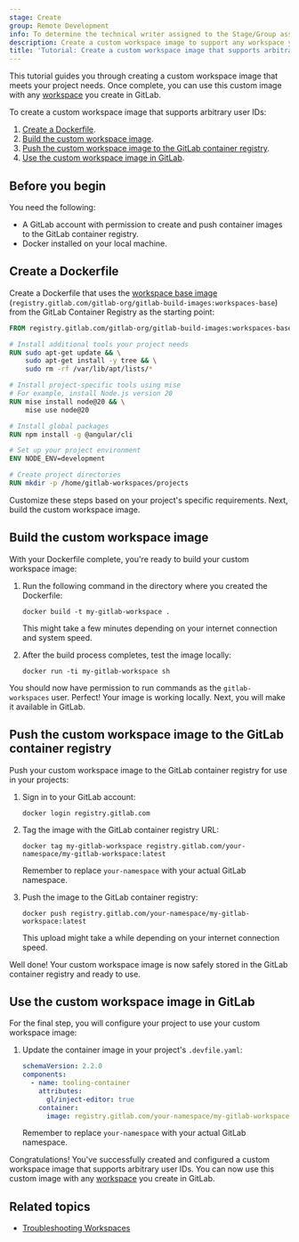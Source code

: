 ```yaml
---
stage: Create
group: Remote Development
info: To determine the technical writer assigned to the Stage/Group associated with this page, see https://handbook.gitlab.com/handbook/product/ux/technical-writing/#assignments
description: Create a custom workspace image to support any workspace you create in GitLab.
title: 'Tutorial: Create a custom workspace image that supports arbitrary user IDs'
---
```


<!-- vale gitlab_base.FutureTense = NO -->

This tutorial guides you through creating a custom workspace image that meets your project needs.
Once complete, you can use this custom image with any [workspace](_index.md) you create in GitLab.

To create a custom workspace image that supports arbitrary user IDs:

1. [Create a Dockerfile](#create-a-dockerfile).
1. [Build the custom workspace image](#build-the-custom-workspace-image).
1. [Push the custom workspace image to the GitLab container registry](#push-the-custom-workspace-image-to-the-gitlab-container-registry).
1. [Use the custom workspace image in GitLab](#use-the-custom-workspace-image-in-gitlab).

## Before you begin

You need the following:

- A GitLab account with permission to create and push container images to the GitLab container
  registry.
- Docker installed on your local machine.

## Create a Dockerfile

Create a Dockerfile that uses the [workspace base image](_index.md#workspace-base-image)
(`registry.gitlab.com/gitlab-org/gitlab-build-images:workspaces-base`) from the GitLab Container
Registry as the starting point:

```Dockerfile
FROM registry.gitlab.com/gitlab-org/gitlab-build-images:workspaces-base

# Install additional tools your project needs
RUN sudo apt-get update && \
    sudo apt-get install -y tree && \
    sudo rm -rf /var/lib/apt/lists/*

# Install project-specific tools using mise
# For example, install Node.js version 20
RUN mise install node@20 && \
    mise use node@20

# Install global packages
RUN npm install -g @angular/cli

# Set up your project environment
ENV NODE_ENV=development

# Create project directories
RUN mkdir -p /home/gitlab-workspaces/projects
```

Customize these steps based on your project's specific requirements. Next, build the custom workspace image.

## Build the custom workspace image

With your Dockerfile complete, you're ready to build your custom workspace image:

1. Run the following command in the directory where you created the Dockerfile:

   ```shell
   docker build -t my-gitlab-workspace .
   ```

   This might take a few minutes depending on your internet connection and system speed.

1. After the build process completes, test the image locally:

   ```shell
   docker run -ti my-gitlab-workspace sh
   ```

You should now have permission to run commands as the `gitlab-workspaces` user. Perfect! Your image
is working locally. Next, you will make it available in GitLab.

## Push the custom workspace image to the GitLab container registry

Push your custom workspace image to the GitLab container registry for use in your projects:

1. Sign in to your GitLab account:

   ```shell
   docker login registry.gitlab.com
   ```

1. Tag the image with the GitLab container registry URL:

   ```shell
   docker tag my-gitlab-workspace registry.gitlab.com/your-namespace/my-gitlab-workspace:latest
   ```

   Remember to replace `your-namespace` with your actual GitLab namespace.

1. Push the image to the GitLab container registry:

   ```shell
   docker push registry.gitlab.com/your-namespace/my-gitlab-workspace:latest
   ```

   This upload might take a while depending on your internet connection speed.

Well done! Your custom workspace image is now safely stored in the GitLab container registry
and ready to use.

## Use the custom workspace image in GitLab

For the final step, you will configure your project to use your custom workspace image:

1. Update the container image in your project's `.devfile.yaml`:

   ```yaml
   schemaVersion: 2.2.0
   components:
     - name: tooling-container
       attributes:
         gl/inject-editor: true
       container:
         image: registry.gitlab.com/your-namespace/my-gitlab-workspace:latest
   ```

   Remember to replace `your-namespace` with your actual GitLab namespace.

Congratulations! You've successfully created and configured a custom workspace image that supports
arbitrary user IDs. You can now use this custom image with any [workspace](_index.md) you create
in GitLab.

## Related topics

- [Troubleshooting Workspaces](workspaces_troubleshooting.md)

